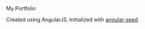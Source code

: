 My Portfolio

Created using AngularJS. Initialized with [angular-seed].


[angular-seed]:(https://github.com/angular/angular-seed)
